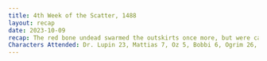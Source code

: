 ```yaml
---
title: 4th Week of the Scatter, 1488
layout: recap
date: 2023-10-09
recap: The red bone undead swarmed the outskirts once more, but were called out by Oz and the White Bone Undead showed up.  Lured in with more people tied to magic, the attack was less planned than usual.  With Ogrim using a slay and Oz using harm undead, the white bone undead had little chance and was destroyed.  Following this the new adventurers Ogrim and Jimbo spoke with a wolf kinfolk about Teduardo and also to a child with a firearm (which they shattered).  The child was upset and went to the outpost to fix his gun and complain.  Red Bone undead were assaulted, but a corpse was found crystalized in a cave.  Oz became a spirit and tried to converse with it.  While in spirit form, the other adventurers attempted to shatter the body, but it absorbed the magic, allowing the white bone to reform and steal energy from oz.  A storyteller came into town with tales and poems.  The body of the Eagle Kinfolk Research Guild member was found, poisoned by smelling salts and attempted to implicate Mattias but was setup by the Shadowbrand.  Fire elementals were talked to and were offered the next meteorite piece.  Lightning Elementals were talked with and demanded the part was destroyed in front of them. Jimbo destroyed the meteorite piece and the lightning was appeased.  The Fire will be angry soon.  Goblins were killed at an encampment, a dwarven hammer was found, and many leaves shared.  A mysterious helpful goblin secreted a letter to Mattias discussing a rift between the goblins and the possibility of working with a faction. 
Characters Attended: Dr. Lupin 23, Mattias 7, Oz 5, Bobbi 6, Ogrim 26, Jimbo 25, Gretz Stormhammer 24. Run 9/10/23
---
```

